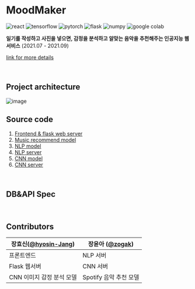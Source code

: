 # MoodMaker

 ![react](https://img.shields.io/badge/React-v17.0.2-61DAFB?logo=react)
![tensorflow](https://img.shields.io/badge/Tensorflow-2.0-orange?logo=tensorflow)
![pytorch](https://img.shields.io/badge/Pytorch-1.9.0-red?logo=pytorch)
![flask](https://img.shields.io/badge/Flask-2.0.1-black?logo=flask)
![numpy](https://img.shields.io/badge/Numpy-1.19.5-blue?logo=numpy)
![google colab](https://img.shields.io/badge/Colab-yellow?logo=googlecolab)

__일기를 작성하고 사진을 넣으면, 감정을 분석하고 알맞는 음악을 추천해주는 인공지능 웹 서비스__  (2021.07 - 2021.09)</br>

[link for more details](https://www.codepresso.kr/ai/1)

<br/>

## Project architecture

![image](https://user-images.githubusercontent.com/76643037/132992696-976bcaa0-8920-48e9-8d7f-bd445cd87111.png)


## Source code
1. [Frontend & flask web server](https://github.com/ysen7-aihub/flask-server)
2. [Music recommend model](https://github.com/ysen7-aihub/music)
3. [NLP model](https://github.com/ysen7-aihub/NLP)
4. [NLP server](https://github.com/ysen7-aihub/nlp-server)  
5. [CNN model](https://github.com/ysen7-aihub/sentiment)  
7. [CNN server](https://github.com/ysen7-aihub/cnn-server)  

<br/>

## DB&API Spec
<br/>

## Contributors

장효신([**@hyosin-Jang**](https://github.com/hyosin-Jang))      | 장윤아 ([**@zogak**](https://github.com/zogak))
----------------- | -------------
프론트엔드      | NLP 서버
Flask 웹서버   | CNN 서버
CNN 이미지 감정 분석 모델  |  Spotify 음악 추천 모델 
